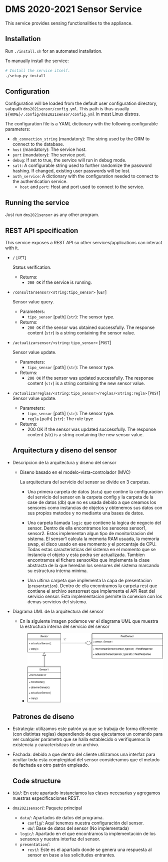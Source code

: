 # DMS 2020-2021 Sensor Service

This service provides sensing functionalities to the appliance.

## Installation

Run `./install.sh` for an automated installation.

To manually install the service:

```bash
# Install the service itself.
./setup.py install
```

## Configuration

Configuration will be loaded from the default user configuration directory, subpath `dms2021sensor/config.yml`. This path is thus usually `${HOME}/.config/dms2021sensor/config.yml` in most Linux distros.

The configuration file is a YAML dictionary with the following configurable parameters:

- `db_connection_string` (mandatory): The string used by the ORM to connect to the database.
- `host` (mandatory): The service host.
- `port` (mandatory): The service port.
- `debug`: If set to true, the service will run in debug mode.
- `salt`: A configurable string used to further randomize the password hashing. If changed, existing user passwords will be lost.
- `auth_service`: A dictionary with the configuration needed to connect to the authentication service.
  - `host` and `port`: Host and port used to connect to the service.

## Running the service

Just run `dms2021sensor` as any other program.

## REST API specification

This service exposes a REST API so other services/applications can interact with it.

- `/` [`GET`]

  Status verification.
  - Returns:
    - `200 OK` if the service is running.
- `/consultarsensor/<string:tipo_sensor>` [`GET`]

  Sensor value query.
  - Parameters:
    - `tipo_sensor` [path] (`str`): The sensor type.
  - Returns:
    - `200 OK` if the sensor was obtained successfully. The response content (`str`) is a string containing the sensor value.
- `/actualizarsensor/<string:tipo_sensor>` [`POST`]

  Sensor value update.
  - Parameters:
    - `tipo_sensor` [path] (`str`): The sensor type.
  - Returns:
    - `200 OK` if the sensor was updated successfully. The response content (`str`) is a string containing the new sensor value.

- `/actualizarreglas/<string:tipo_sensor>/reglas/<string:regla>` [`POST`]
  Sensor value update.
  - Parameters:
    - `tipo_sensor` [path] (`str`): The sensor type.
    - `regla` [path] (`str`): The rule tpye
  - Returns:
    - 200 OK if the sensor was updated successfully. The response content (str) is a string containing the new sensor value.

  ## Arquitectura y diseno del sensor

- Descripcion de la arquitectura y diseno del sensor
  
  - Diseno basado en el modelo-vista-controlador (MVC)
  
    La arquitectura del servicio del sensor se divide en 3 carpetas.
    - Una primera carpeta de datos (`data`) que contine la configuracion del servicio del 
      sensor en la carpeta config y la carpeta de la case de datos (db) que no es usada 
      debido a que creamos los sensores como instancias de objetos y obtenemos sus datos 
      con sus propios metodos y no mediante una bases de datos.

    - Una carpeta llamada `logic` que contiene la logica de negocio del sensor.
      Dentro de ella encontramos los sensores sensor1, sensor2.
      Estos implementan algun tipo de monitorizacion del sistema.
      El sensor1 calcula la memoria RAM usuada, la memoria swap, el disco usado en ese momento y el porcentaje de CPU. Todas estas caracteristicas del sistema en el momento que se instancia el objeto y esta podra ser actualizada. Tambien encontramos el fichero sensorAbs que implementa la clase
      abstracta de la que heredan los sensores del sistema marcando su estructura interna minima.

    - Una ultima carpeta que implementa la capa de presentacion (`presentation`). Dentro 
      de ella encontramos la carpeta rest que contiene el archivo sensorrest que 
      implementa el API Rest del servicio sensor. Esta implementacion permite la conexion 
      con los demas servicios del sistema.
  
- Diagrama UML de la arquitectura del sensor
  - En la siguiente imagen podemos ver el diagrama UML que muestra la estructura interna del servicio del sensor

    - ![Alt text](Diagrama_Sensor.png?raw=true "Diagrama UML Sensor")

  ## Patrones de diseno

- Estrategia: utilizamos este patrón ya que se trabaja de forma diferente (con distintas reglas) dependiendo de que ejecutamos un comando para ver cualquier parámetro que se halla establecido
o verifiquemos la existencia y caracterísitcas de un archivo.
- Fachada: debido a que dentro del cliente utilizamos una interfaz para ocultar toda esta complegidad del sensor consideramos que el metodo de fachada es otro patrón empleado.

  ## Code structure

- `bin`/: En este apartado instanciamos las clases necesarias y agregamos nuestras especificaciones REST.
- `dms2021sensor`/: Paquete principal
  - `data`/: Apartados de datos del programa.
    - `config`/: Aquí tenemos nuestra configuración del sensor.
    - `db`/: Base de datos del sensor (No implementada)
  - `logic`/: Apartado en el que encontramos la implementación de los sensores y nuestra interfaz del sensor.
  - `presentation`/: 
    - `rest`/: Este es el apartado donde se genera una respuesta al sensor en base a las solicitudes entrantes.


